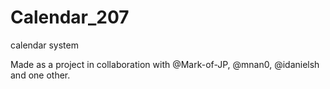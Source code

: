 # Calendar_207
calendar system

Made as a project in collaboration with @Mark-of-JP, @mnan0, @idanielsh and one other.
